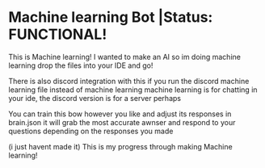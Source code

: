 # Machine learning Bot |Status: FUNCTIONAL!
This is Machine learning! I wanted to make an AI so im doing machine learning
drop the files into your IDE and go!

There is also discord integration with this if you run the discord machine learning file instead of machine learning
machine learning is for chatting in your ide, the discord version is for a server perhaps

You can train this bow however you like and adjust its responses in brain.json
it will grab the most accurate awnser and respond to your questions depending on the responses you made

(i just havent made it)
This is my progress through making Machine learning!
